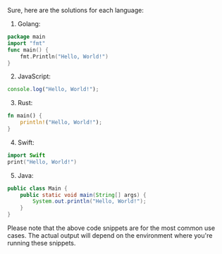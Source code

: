 Sure, here are the solutions for each language:

1. Golang:
```go
package main
import "fmt"
func main() {
    fmt.Println("Hello, World!")
}
``` 
2. JavaScript:
```javascript
console.log("Hello, World!");
``` 
3. Rust:
```rust
fn main() {
    println!("Hello, World!");
}
``` 
4. Swift:
```swift
import Swift
print("Hello, World!")
``` 
5. Java:
```java
public class Main {
    public static void main(String[] args) {
        System.out.println("Hello, World!");
    }
} 
``` 
Please note that the above code snippets are for the most common use cases. The actual output will depend on the environment where you're running these snippets.
